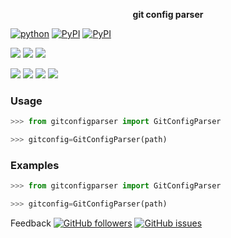 <!--
README generated with readmemako.py (github.com/russianidiot/readme-mako.py) and .README dotfiles (github.com/russianidiot-dotfiles/.README)
-->
<p align="center">
    <b>git config parser</b>
</p>

[![python](https://img.shields.io/badge/Language-Python-blue.svg?style=plastic)]()
[![PyPI](https://img.shields.io/pypi/pyversions/gitconfigparser.svg)](https://pypi.python.org/pypi/gitconfigparser)
[![PyPI](https://img.shields.io/pypi/v/gitconfigparser.svg)](https://pypi.python.org/pypi/gitconfigparser)
<!-- line break -->
[![](https://codeclimate.com/github/russianidiot/GitConfigParser.py/badges/gpa.svg)](https://codeclimate.com/russianidiot/GitConfigParser.py)
[![](https://landscape.io/github/russianidiot/GitConfigParser.py/master/landscape.svg?style=flat)](https://landscape.io/github/russianidiot/GitConfigParser.py)
[![](https://scrutinizer-ci.com/g/russianidiot/GitConfigParser.py/badges/quality-score.png?b=master)](https://scrutinizer-ci.com/g/russianidiot/GitConfigParser.py/)
<!-- line break -->
[![](https://api.shippable.com/projects/5759cb1c2a8192902e231b34/badge?branch=master)](https://app.shippable.com/projects/5759cb1c2a8192902e231b34)
[![](https://app.wercker.com/status/dd698593e2e8e272620bad14889748da/s/master)](https://app.wercker.com/russianidiot/GitConfigParser.py)
[![](https://scrutinizer-ci.com/g/russianidiot/GitConfigParser.py/badges/build.png?b=master)](https://scrutinizer-ci.com/g/russianidiot/GitConfigParser.py/)
[![](https://api.travis-ci.org/russianidiot/GitConfigParser.py.svg)](https://travis-ci.org/russianidiot/GitConfigParser.py/)


### Usage

```python
>>> from gitconfigparser import GitConfigParser

>>> gitconfig=GitConfigParser(path)
```

### Examples

```python
>>> from gitconfigparser import GitConfigParser

>>> gitconfig=GitConfigParser(path)
```

Feedback
[![GitHub followers](https://img.shields.io/github/followers/russianidiot.svg?style=social&label=Follow)](https://github.com/russianidiot)
[![GitHub issues](https://img.shields.io/github/issues/russianidiot/GitConfigParser.py.svg)](https://github.com/russianidiot/GitConfigParser.py/issues)
